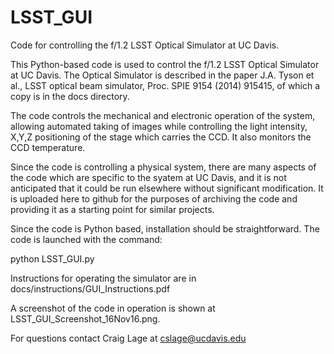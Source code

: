 # LSST_GUI
Code for controlling the f/1.2 LSST Optical Simulator at UC Davis.

This Python-based code is used to control the f/1.2 LSST Optical Simulator at UC Davis.  The Optical Simulator is described in the paper J.A. Tyson et al., LSST optical beam simulator, Proc. SPIE 9154 (2014) 915415, of which a copy is in the docs directory.

The code controls the mechanical and electronic operation of the system, allowing automated taking of images while controlling the light intensity, X,Y,Z positioning of the stage which carries the CCD.  It also monitors the CCD temperature.

Since the code is controlling a physical system, there are many aspects of the code which are specific to the syatem at UC Davis, and it is not anticipated that it could be run elsewhere without significant modification.  It is uploaded here to github for the purposes of archiving the code and providing it as a starting point for similar projects.

Since the code is Python based, installation should be straightforward.  The code is launched with the command:

python LSST_GUI.py

Instructions for operating the simulator are in docs/instructions/GUI_Instructions.pdf

A screenshot of the code in operation is shown at LSST_GUI_Screenshot_16Nov16.png.

For questions contact Craig Lage at cslage@ucdavis.edu

